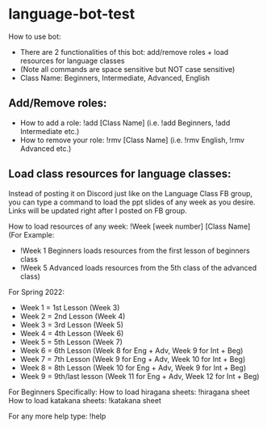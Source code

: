 # language-bot-test
How to use bot: 
- There are 2 functionalities of this bot: add/remove roles + load resources for language classes
- (Note all commands are space sensitive but NOT case sensitive)
- Class Name: Beginners, Intermediate, Advanced, English

Add/Remove roles:
----------------------------------------------------------------------------------------------------------
- How to add a role: !add [Class Name] (i.e. !add Beginners, !add Intermediate etc.) 
- How to remove your role: !rmv [Class Name] (i.e. !rmv English, !rmv Advanced etc.) 

Load class resources for language classes:
----------------------------------------------------------------------------------------------------------
Instead of posting it on Discord just like on the Language Class FB group, you can type a command to load the ppt slides of any week as you desire. Links will be updated right after I posted on FB group.

How to load resources of any week: !Week [week number] [Class Name]
(For Example:
 - !Week 1 Beginners loads resources from the first lesson of beginners class 
 - !Week 5 Advanced loads resources from the 5th class of the advanced class)

For Spring 2022:
- Week 1 = 1st Lesson (Week 3)
- Week 2 = 2nd Lesson (Week 4)
- Week 3 = 3rd Lesson (Week 5)
- Week 4 = 4th Lesson (Week 6)
- Week 5 = 5th Lesson (Week 7)
- Week 6 = 6th Lesson (Week 8 for Eng + Adv, Week 9 for Int + Beg)
- Week 7 = 7th Lesson (Week 9 for Eng + Adv, Week 10 for Int + Beg)
- Week 8 = 8th Lesson (Week 10 for Eng + Adv, Week 9 for Int + Beg)
- Week 9 = 9th/last lesson (Week 11 for Eng + Adv, Week 12 for Int + Beg)

For Beginners Specifically: 
How to load hiragana sheets: !hiragana sheet
How to load katakana sheets: !katakana sheet

For any more help type: !help 
